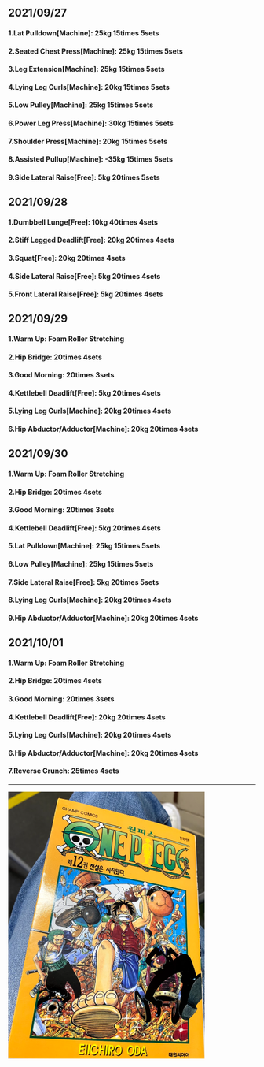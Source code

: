 ## 2021/09/27
#### 1.Lat Pulldown\[Machine\]: 25kg 15times 5sets
#### 2.Seated Chest Press\[Machine\]: 25kg 15times 5sets
#### 3.Leg Extension\[Machine\]: 25kg 15times 5sets
#### 4.Lying Leg Curls\[Machine\]: 20kg 15times 5sets
#### 5.Low Pulley\[Machine\]: 25kg 15times 5sets
#### 6.Power Leg Press\[Machine\]: 30kg 15times 5sets
#### 7.Shoulder Press\[Machine\]: 20kg 15times 5sets
#### 8.Assisted Pullup\[Machine\]: -35kg 15times 5sets
#### 9.Side Lateral Raise\[Free\]: 5kg 20times 5sets

## 2021/09/28
#### 1.Dumbbell Lunge\[Free\]: 10kg 40times 4sets
#### 2.Stiff Legged Deadlift\[Free\]: 20kg 20times 4sets
#### 3.Squat\[Free\]: 20kg 20times 4sets
#### 4.Side Lateral Raise\[Free\]: 5kg 20times 4sets
#### 5.Front Lateral Raise\[Free\]: 5kg 20times 4sets

## 2021/09/29
#### 1.Warm Up: Foam Roller Stretching
#### 2.Hip Bridge: 20times 4sets
#### 3.Good Morning: 20times 3sets
#### 4.Kettlebell Deadlift\[Free\]: 5kg 20times 4sets
#### 5.Lying Leg Curls\[Machine\]: 20kg 20times 4sets
#### 6.Hip Abductor/Adductor\[Machine\]: 20kg 20times 4sets

## 2021/09/30
#### 1.Warm Up: Foam Roller Stretching
#### 2.Hip Bridge: 20times 4sets
#### 3.Good Morning: 20times 3sets
#### 4.Kettlebell Deadlift\[Free\]: 5kg 20times 4sets
#### 5.Lat Pulldown\[Machine\]: 25kg 15times 5sets
#### 6.Low Pulley\[Machine\]: 25kg 15times 5sets
#### 7.Side Lateral Raise\[Free\]: 5kg 20times 5sets
#### 8.Lying Leg Curls\[Machine\]: 20kg 20times 4sets
#### 9.Hip Abductor/Adductor\[Machine\]: 20kg 20times 4sets

## 2021/10/01
#### 1.Warm Up: Foam Roller Stretching
#### 2.Hip Bridge: 20times 4sets
#### 3.Good Morning: 20times 3sets
#### 4.Kettlebell Deadlift\[Free\]: 20kg 20times 4sets
#### 5.Lying Leg Curls\[Machine\]: 20kg 20times 4sets
#### 6.Hip Abductor/Adductor\[Machine\]: 20kg 20times 4sets
#### 7.Reverse Crunch: 25times 4sets

---
<img src='./_resources/__012.png' width='400px' />
